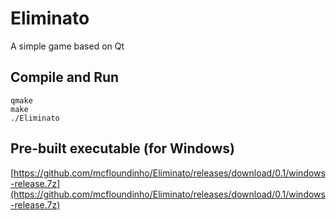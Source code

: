 # Eliminato
A simple game based on Qt

## Compile and Run

```
qmake
make
./Eliminato
```

## Pre-built executable (for Windows)

[https://github.com/mcfloundinho/Eliminato/releases/download/0.1/windows-release.7z](https://github.com/mcfloundinho/Eliminato/releases/download/0.1/windows-release.7z)
